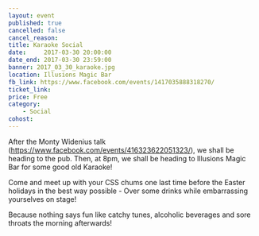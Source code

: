 ```yaml
---
layout: event
published: true
cancelled: false
cancel_reason:
title: Karaoke Social
date:     2017-03-30 20:00:00
date_end: 2017-03-30 23:59:00
banner: 2017_03_30_karaoke.jpg
location: Illusions Magic Bar
fb_link: https://www.facebook.com/events/1417035888318270/
ticket_link:
price: Free
category:
    - Social
cohost:
---
```


After the Monty Widenius talk (https://www.facebook.com/events/416323622051323/), we shall be heading to the pub. Then, at 8pm, we shall be heading to Illusions Magic Bar for some good old Karaoke!

Come and meet up with your CSS chums one last time before the Easter holidays in the best way possible - Over some drinks while embarrassing yourselves on stage!

Because nothing says fun like catchy tunes, alcoholic beverages and sore throats the morning afterwards!
